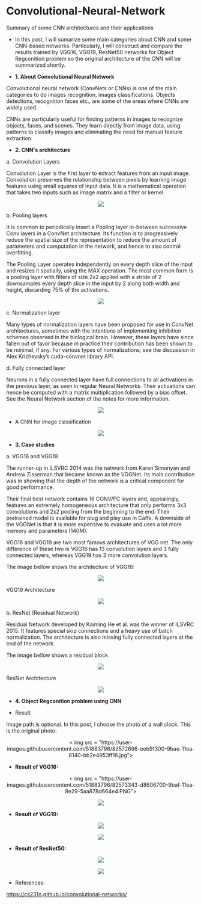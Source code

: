 # Convolutional-Neural-Network
Summary of some CNN architectures and their applications

* In this post, I will sumarize some main categories about CNN and some CNN-based networks. Particularly, I will construct and compare the results trained by VGG16, VGG19, ResNet50 networks for Object Regconition problem so the original architecture of the CNN will be summarized shortly.

* **1. About Convolutional Neural Network**

Convolutional neural network (ConvNets or CNNs) is one of the main categories to do images recognition, images classifications. Objects detections, recognition faces etc., are some of the areas where CNNs are widely used.

CNNs are particularly useful for finding patterns in images to recognize objects, faces, and scenes. They learn directly from image data, using patterns to classify images and eliminating the need for manual feature extraction.

* **2. CNN's architecture**

a. Convolution Layers

Convolution Layer is the first layer to extract features from an input image. Convolution preserves the relationship between pixels by learning image features using small squares of input data. It is a mathematical operation that takes two inputs such as image matrix and a filter or kernel.

<p align = "center">
  <img src = "https://user-images.githubusercontent.com/51883796/82188939-d5981480-9918-11ea-9078-6a3a9272bdc6.png">
</p>

b. Pooling layers

It is common to periodically insert a Pooling layer in-between successive Conv layers in a ConvNet architecture. Its function is to progressively reduce the spatial size of the representation to reduce the amount of parameters and computation in the network, and hence to also control overfitting.

The Pooling Layer operates independently on every depth slice of the input and resizes it spatially, using the MAX operation. The most common form is a pooling layer with filters of size 2x2 applied with a stride of 2 downsamples every depth slice in the input by 2 along both width and height, discarding 75% of the activations.

<p align = "center">
  <img src = "https://user-images.githubusercontent.com/51883796/82189572-ce253b00-9919-11ea-8d27-b51c7f639bdd.jpeg">
</p>

c. Normalization layer

Many types of normalization layers have been proposed for use in ConvNet architectures, sometimes with the intentions of implementing inhibition schemes observed in the biological brain. However, these layers have since fallen out of favor because in practice their contribution has been shown to be minimal, if any. For various types of normalizations, see the discussion in Alex Krizhevsky’s cuda-convnet library API.

d. Fully connected layer

Neurons in a fully connected layer have full connections to all activations in the previous layer, as seen in regular Neural Networks. Their activations can hence be computed with a matrix multiplication followed by a bias offset. See the Neural Network section of the notes for more information.

<p align = "center">
  <img src = "https://user-images.githubusercontent.com/51883796/82190787-c6669600-991b-11ea-9d28-d6c50428d411.PNG">
</p>

* A CNN for image classification

<p align = "center">
  <img src = "https://user-images.githubusercontent.com/51883796/82191050-28270000-991c-11ea-913e-09113cdeb8cf.jpeg">
</p>

* **3. Case studies**

a. VGG16 and VGG19

The runner-up in ILSVRC 2014 was the network from Karen Simonyan and Andrew Zisserman that became known as the VGGNet. Its main contribution was in showing that the depth of the network is a critical component for good performance.
                                                                                              
Their final best network contains 16 CONV/FC layers and, appealingly, features an extremely homogeneous architecture that only performs 3x3 convolutions and 2x2 pooling from the beginning to the end. Their pretrained model is available for plug and play use in Caffe. A downside of the VGGNet is that it is more expensive to evaluate and uses a lot more memory and parameters (140M).

VGG16 and VGG19 are two most famous architectures of VGG net. The only difference of these two is VGG16 has 13 convolution layers and 3 fully connected layers, whereas VGG19 has 3 more convolution layers. 

The image bellow shows the architecture of VGG16:

<p align = "center">
  <img src = "https://user-images.githubusercontent.com/51883796/82195073-03358b80-9922-11ea-891e-f6d4e0114831.png">
</p>

VGG19 Architecture

<p align = "center">
  <img src = "https://user-images.githubusercontent.com/51883796/82542092-99182300-9b7b-11ea-9601-1f7bc9f999e6.png">
</p>

b. ResNet (Residual Network)

Residual Network developed by Kaiming He et al. was the winner of ILSVRC 2015. It features special skip connections and a heavy use of batch normalization. The architecture is also missing fully connected layers at the end of the network.

The image bellow shows a residual block

<p align = "center">
  <img src = "https://user-images.githubusercontent.com/51883796/82542754-b8fc1680-9b7c-11ea-9479-823d301114ba.png">
</p>

ResNet Architecture

<p align = "center">
  <img src = "https://user-images.githubusercontent.com/51883796/82543181-59523b00-9b7d-11ea-84e3-2cf5abad3602.png">
</p>

* **4. Object Regconition problem using CNN**

* Result

Image path is optional. In this post, I choose the photo of a wall clock. This is the original photo:

<p align = "center">
  < img src = "https://user-images.githubusercontent.com/51883796/82572696-eeb9f300-9bae-11ea-8140-bb2e4953ff16.jpg">
</p>

* **Result of VGG16:**

<p align = "center">
  < img src = "https://user-images.githubusercontent.com/51883796/82573343-d8606700-9baf-11ea-8e29-5aa878d664e4.PNG">
</p>

<p align = "center">
  <img src = "https://user-images.githubusercontent.com/51883796/82573357-dbf3ee00-9baf-11ea-81c4-097d71c40cea.jpg">
</p>

* **Result of VGG19:**

<p align = "center">
  <img src = "https://user-images.githubusercontent.com/51883796/82574613-91737100-9bb1-11ea-9910-79c284784214.PNG">
</p>

<p align = "center">
  <img src = "https://user-images.githubusercontent.com/51883796/82574047-c3380800-9bb0-11ea-8bd6-0ecd8c3097d8.jpg">
</p>

* **Result of ResNet50:**

<p align = "center">
  <img src = "https://user-images.githubusercontent.com/51883796/82574327-1c07a080-9bb1-11ea-9aba-5d8f79134f40.PNG">
</p>

<p align = "center">
  <img src = "https://user-images.githubusercontent.com/51883796/82574345-2164eb00-9bb1-11ea-98bb-288b730ef41e.jpg">
</p>

* References:

https://cs231n.github.io/convolutional-networks/
  

